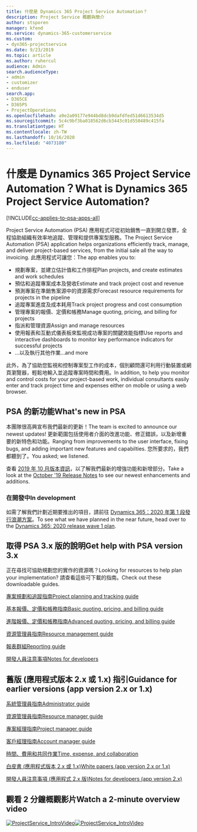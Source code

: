 ```yaml
---
title: 什麼是 Dynamics 365 Project Service Automation？
description: Project Service 概觀與簡介
author: stsporen
manager: kfend
ms.service: dynamics-365-customerservice
ms.custom:
- dyn365-projectservice
ms.date: 9/23/2019
ms.topic: article
ms.author: ruhercul
audience: Admin
search.audienceType:
- admin
- customizer
- enduser
search.app:
- D365CE
- D365PS
- ProjectOperations
ms.openlocfilehash: a9e2a09177e944bd8dcb9dafdfed51d6613534d5
ms.sourcegitcommit: 5c4c9bf3ba018562d6cb3443c01d550489c415fa
ms.translationtype: HT
ms.contentlocale: zh-TW
ms.lasthandoff: 10/16/2020
ms.locfileid: "4073180"
---
```

# <a name="what-is-dynamics-365-project-service-automation"></a><span data-ttu-id="c72d1-103">什麼是 Dynamics 365 Project Service Automation？</span><span class="sxs-lookup"><span data-stu-id="c72d1-103">What is Dynamics 365 Project Service Automation?</span></span>

[!INCLUDE[cc-applies-to-psa-apps-all](../includes/cc-applies-to-psa-apps-all.md)]

<span data-ttu-id="c72d1-104">Project Service Automation (PSA) 應用程式可從初始銷售一直到開立發票，全程協助組織有效率地追蹤、管理和提供專案型服務。</span><span class="sxs-lookup"><span data-stu-id="c72d1-104">The Project Service Automation (PSA) application helps organizations efficiently track, manage, and deliver project-based services, from the initial sale all the way to invoicing.</span></span> <span data-ttu-id="c72d1-105">此應用程式可讓您：</span><span class="sxs-lookup"><span data-stu-id="c72d1-105">The app enables you to:</span></span>

- <span data-ttu-id="c72d1-106">規劃專案，並建立估計值和工作排程</span><span class="sxs-lookup"><span data-stu-id="c72d1-106">Plan projects, and create estimates and work schedules</span></span>
- <span data-ttu-id="c72d1-107">預估和追蹤專案成本及營收</span><span class="sxs-lookup"><span data-stu-id="c72d1-107">Estimate and track project cost and revenue</span></span>
- <span data-ttu-id="c72d1-108">預測專案在準銷售案源中的資源需求</span><span class="sxs-lookup"><span data-stu-id="c72d1-108">Forecast resource requirements for projects in the pipeline</span></span>
- <span data-ttu-id="c72d1-109">追蹤專案進度及成本耗用</span><span class="sxs-lookup"><span data-stu-id="c72d1-109">Track project progress and cost consumption</span></span>
- <span data-ttu-id="c72d1-110">管理專案的報價、定價和帳務</span><span class="sxs-lookup"><span data-stu-id="c72d1-110">Manage quoting, pricing, and billing for projects</span></span>
- <span data-ttu-id="c72d1-111">指派和管理資源</span><span class="sxs-lookup"><span data-stu-id="c72d1-111">Assign and manage resources</span></span>
- <span data-ttu-id="c72d1-112">使用報表和互動式儀表板來監視成功專案的關鍵效能指標</span><span class="sxs-lookup"><span data-stu-id="c72d1-112">Use reports and interactive dashboards to monitor key performance indicators for successful projects</span></span>
- <span data-ttu-id="c72d1-113">...以及執行其他作業</span><span class="sxs-lookup"><span data-stu-id="c72d1-113">...and more</span></span>

<span data-ttu-id="c72d1-114">此外，為了協助您監視和控制專案型工作的成本，個別顧問還可利用行動裝置或網頁瀏覽器，輕鬆地輸入並追蹤專案時間和費用。</span><span class="sxs-lookup"><span data-stu-id="c72d1-114">In addition, to help you monitor and control costs for your project-based work, individual consultants easily enter and track project time and expenses either on mobile or using a web browser.</span></span>

## <a name="whats-new-in-psa"></a><span data-ttu-id="c72d1-115">PSA 的新功能</span><span class="sxs-lookup"><span data-stu-id="c72d1-115">What's new in PSA</span></span>
<span data-ttu-id="c72d1-116">本團隊很高興宣布我們最新的更新！</span><span class="sxs-lookup"><span data-stu-id="c72d1-116">The team is excited to announce our newest updates!</span></span> <span data-ttu-id="c72d1-117">更新範圍包括使用者介面的改進功能、修正錯誤，以及新增重要的新特色和功能。</span><span class="sxs-lookup"><span data-stu-id="c72d1-117">Ranging from improvements to the user interface, fixing bugs, and adding important new features and capabilties.</span></span> <span data-ttu-id="c72d1-118">您所要求的，我們都聽到了。</span><span class="sxs-lookup"><span data-stu-id="c72d1-118">You asked; we listened.</span></span>

<span data-ttu-id="c72d1-119">查看 [2019 年 10 月版本資訊](https://docs.microsoft.com/dynamics365-release-plan/2019wave2/index)，以了解我們最新的增強功能和新增部分。</span><span class="sxs-lookup"><span data-stu-id="c72d1-119">Take a look at the [October '19 Release Notes](https://docs.microsoft.com/dynamics365-release-plan/2019wave2/index) to see our newest enhancements and additions.</span></span>

### <a name="in-development"></a><span data-ttu-id="c72d1-120">在開發中</span><span class="sxs-lookup"><span data-stu-id="c72d1-120">In development</span></span>
<span data-ttu-id="c72d1-121">如需了解我們計劃近期要推出的項目，請前往 [Dynamics 365：2020 年第 1 段發行浪潮方案](https://docs.microsoft.com/dynamics365-release-plan/2020wave1/index)。</span><span class="sxs-lookup"><span data-stu-id="c72d1-121">To see what we have planned in the near future, head over to the [Dynamics 365: 2020 release wave 1 plan](https://docs.microsoft.com/dynamics365-release-plan/2020wave1/index).</span></span>

## <a name="get-help-with-psa-version-3x"></a><span data-ttu-id="c72d1-122">取得 PSA 3.x 版的說明</span><span class="sxs-lookup"><span data-stu-id="c72d1-122">Get help with PSA version 3.x</span></span>
<span data-ttu-id="c72d1-123">正在尋找可協助規劃您的實作的資源嗎？</span><span class="sxs-lookup"><span data-stu-id="c72d1-123">Looking for resources to help plan your implementation?</span></span> <span data-ttu-id="c72d1-124">請查看這些可下載的指南。</span><span class="sxs-lookup"><span data-stu-id="c72d1-124">Check out these downloadable guides.</span></span>

 [<span data-ttu-id="c72d1-125">專案規劃和追蹤指南</span><span class="sxs-lookup"><span data-stu-id="c72d1-125">Project planning and tracking guide</span></span>](../psa/implementation-guides/project-planning-tracking.md)

 [<span data-ttu-id="c72d1-126">基本報價、定價和帳務指南</span><span class="sxs-lookup"><span data-stu-id="c72d1-126">Basic quoting, pricing, and billing guide</span></span>](../psa/implementation-guides/begin-quoting-pricing-billing.md)

 [<span data-ttu-id="c72d1-127">進階報價、定價和帳務指南</span><span class="sxs-lookup"><span data-stu-id="c72d1-127">Advanced quoting, pricing, and billing guide</span></span>](../psa/implementation-guides/adv-quoting-pricing-billing.md)

 [<span data-ttu-id="c72d1-128">資源管理員指南</span><span class="sxs-lookup"><span data-stu-id="c72d1-128">Resource management guide</span></span>](../psa/implementation-guides/resource-management-guide.md)

 [<span data-ttu-id="c72d1-129">報表群組</span><span class="sxs-lookup"><span data-stu-id="c72d1-129">Reporting guide</span></span>](../psa/implementation-guides/reporting-guide.md)

 [<span data-ttu-id="c72d1-130">開發人員注意事項</span><span class="sxs-lookup"><span data-stu-id="c72d1-130">Notes for developers</span></span>](../psa/developer-guides/overview-dev-notes-v3.x.md)

## <a name="guidance-for-earlier-versions-app-version-2x-or-1x"></a><span data-ttu-id="c72d1-131">舊版 (應用程式版本 2.x 或 1.x) 指引</span><span class="sxs-lookup"><span data-stu-id="c72d1-131">Guidance for earlier versions (app version 2.x or 1.x)</span></span>
 [<span data-ttu-id="c72d1-132">系統管理員指南</span><span class="sxs-lookup"><span data-stu-id="c72d1-132">Administrator guide</span></span>](../psa/admin-guide.md)

 [<span data-ttu-id="c72d1-133">資源管理員指南</span><span class="sxs-lookup"><span data-stu-id="c72d1-133">Resource manager guide</span></span>](../psa/resource-manager-guide.md)

 [<span data-ttu-id="c72d1-134">專案經理指南</span><span class="sxs-lookup"><span data-stu-id="c72d1-134">Project manager guide</span></span>](../psa/project-manager-guide.md)

 [<span data-ttu-id="c72d1-135">客戶經理指南</span><span class="sxs-lookup"><span data-stu-id="c72d1-135">Account manager guide</span></span>](../psa/account-manager-guide.md)

 [<span data-ttu-id="c72d1-136">時間、費用和共同作業</span><span class="sxs-lookup"><span data-stu-id="c72d1-136">Time, expense, and collaboration</span></span>](../psa/time-expense-collaboration-guide.md)

 [<span data-ttu-id="c72d1-137">白皮書 (應用程式版本 2.x 或 1.x)</span><span class="sxs-lookup"><span data-stu-id="c72d1-137">White papers (app version 2.x or 1.x)</span></span>](../psa/white-papers.md)

 [<span data-ttu-id="c72d1-138">開發人員注意事項 (應用程式 2.x 版)</span><span class="sxs-lookup"><span data-stu-id="c72d1-138">Notes for developers (app version 2.x)</span></span>](../psa/developer-guides/add-custom-qoi-forms-v2.x.md)

 ## <a name="watch-a-2-minute-overview-video"></a><span data-ttu-id="c72d1-139">觀看 2 分鐘概觀影片</span><span class="sxs-lookup"><span data-stu-id="c72d1-139">Watch a 2-minute overview video</span></span>
 <a name="heroArea"></a> <span data-ttu-id="c72d1-140">[![ProjectService_IntroVideo](../psa/media/project-service-intro-video.png "ProjectService_IntroVideo")](https://go.microsoft.com/fwlink/p/?LinkId=799457)</span><span class="sxs-lookup"><span data-stu-id="c72d1-140">[![ProjectService_IntroVideo](../psa/media/project-service-intro-video.png "ProjectService_IntroVideo")](https://go.microsoft.com/fwlink/p/?LinkId=799457)</span></span>


